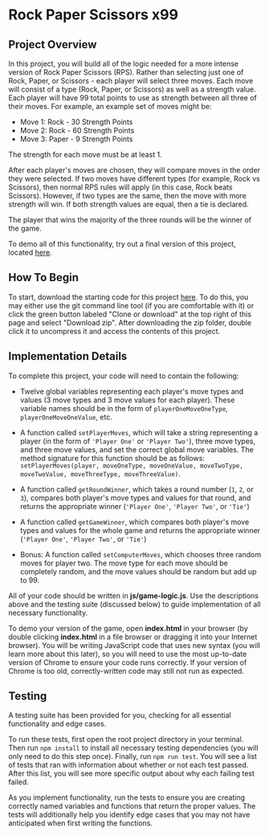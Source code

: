 # Rock Paper Scissors x99

## Project Overview

In this project, you will build all of the logic needed for a more intense version of
Rock Paper Scissors (RPS). Rather than selecting just one of Rock, Paper, or Scissors - each player
will select three moves. Each move will consist of a type (Rock, Paper, or Scissors) as well
as a strength value. Each player will have 99 total points to use as strength between all
three of their moves. For example, an example set of moves might be:

- Move 1: Rock - 30 Strength Points
- Move 2: Rock - 60 Strength Points
- Move 3: Paper - 9 Strength Points

The strength for each move must be at least 1.

After each player's moves are chosen, they will compare moves in the order they were selected. If two moves have different types (for example, Rock vs Scissors), then normal RPS rules will apply (in this case, Rock beats Scissors).
However, if two types are the same, then the move with more strength will win. If both strength values are
equal, then a tie is declared.

The player that wins the majority of the three rounds will be the winner of the game.

To demo all of this functionality, try out a final version of this project, located <a href="https://s3.amazonaws.com/codecademy-content/programs/build-apis/projects/build-apis-project-1-rock-paper-scissors-x99/project/index.html" target="_blank">here</a>.

## How To Begin

To start, download the starting code for this project <a href="https://s3.amazonaws.com/codecademy-content/programs/build-apis/projects/project-1-rock-paper-scissors-x99.zip" target="_blank">here</a>. To do this, you may either use the git command line tool
(if you are comfortable with it) or click the green button labeled "Clone or download" at the top right of this page and select "Download zip". After downloading the zip folder, double click it to uncompress it and access the contents of this project.

## Implementation Details

To complete this project, your code will need to contain the following:

* Twelve global variables representing each player's move types and values (3 move types and 3 move values for each player). These variable names should be in the form of `playerOneMoveOneType`, `playerOneMoveOneValue`, etc.

* A function called `setPlayerMoves`, which will take a string representing a player (in the form of `'Player One'` or `'Player Two'`), three move types, and three move values, and set the correct global move variables. The method signature for this function should be as follows: `setPlayerMoves(player, moveOneType, moveOneValue, moveTwoType, moveTwoValue, moveThreeType, moveThreeValue)`.

* A function called `getRoundWinner`, which takes a round number (`1`, `2`, or `3`), compares both player's move types and values for that round, and returns the appropriate winner (`'Player One'`, `'Player Two'`, or `'Tie'`)

* A function called `getGameWinner`, which compares both player's move
types and values for the whole game and returns the appropriate winner (`'Player One'`, `'Player Two'`, or `'Tie'`)

* Bonus: A function called `setComputerMoves`, which chooses three random moves for player two. The move type for each move should be completely random, and the move values should be random but add up to 99.

All of your code should be written in **js/game-logic.js**.  Use the descriptions above and the testing suite (discussed below) to guide implementation of all necessary functionality.

To demo your version of the game, open **index.html** in your browser (by double clicking **index.html** in a file browser or dragging it into your Internet browser). You will be writing
JavaScript code that uses new syntax (you will learn more about this later),
so you will need to use the most up-to-date version of Chrome to ensure your code runs correctly. If your
version of Chrome is too old, correctly-written code may still not run as expected.

## Testing

A testing suite has been provided for you, checking for all essential functionality and
edge cases.

To run these tests, first open the root project directory in your terminal. Then run `npm install` to install
all necessary testing dependencies (you will only need to do this step once).
Finally, run `npm run test`. You will see a list of tests that ran with information
about whether or not each test passed. After this list, you will see more specific output
about why each failing test failed.

As you implement functionality, run the tests to
ensure you are creating correctly named variables and functions that return the proper values.
The tests will additionally help you identify edge cases that you may not have anticipated
when first writing the functions.
